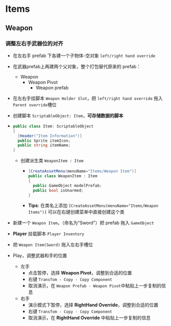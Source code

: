 # Items

## Weapon

### 调整左右手武器位的对齐

- 在左右手 prefab 下各建一个子物体-空对象 `left/right hand override`

- 在武器prefab上再建两个父对象，整个打包替代原来的 prefab：

  - Weapon
    - Weapon Pivot
      - Weapon prefab

- 在左右手挂脚本 `Weapon Holder Slot`，把 `left/right hand override` 拖入 `Parent override`槽位

- 创建脚本 `ScriptableObject: Item`，**可存储数据的脚本**

- ```csharp
  public class Item: ScriptableObject
  {
    [Header("Item Information")]
    public Sprite itemIcon;
    public string itemName;
  }
  ```

  - 创建派生类 `WeaponItem : Item`

    - ```csharp
      [CreateAssetMenu(menuName="Items/Weapon Item")]
      public class WeaponItem : Item 
      {
        public GameObject modelPrefab;
        public bool isUnarmed;
      }
      ```

    - **Tips**: 在类名上添加 `[CreateAssetMenu(menuName="Items/Weapon Items")]` 可以在右键创建菜单中直接创建这个类

- 新建一个 `Weapon Item`，（命名为“Sword”）把 prefab 拖入 `GameObject`

-  **Player** 挂载脚本 `Player Inventory`

  - 把 `Weapon Item(Sword)` 拖入左右手槽位

- Play，调整武器和手的位置

  - 左手
    - 点击暂停，选择 **Weapon Pivot**，调整到合适的位置
    - 右键 `Transfom - Copy - Copy Component`
    - 取消演示，在 `Weapon Prefab - Weapon Pivot`中粘贴上一步复制的信息
  - 右手
    - 演示模式下暂停，选择 **RightHand Override**，调整到合适的位置
    - 右键 `Transfom - Copy - Copy Component`
    - 取消演示，在 **RightHand Override** 中粘贴上一步复制的信息
